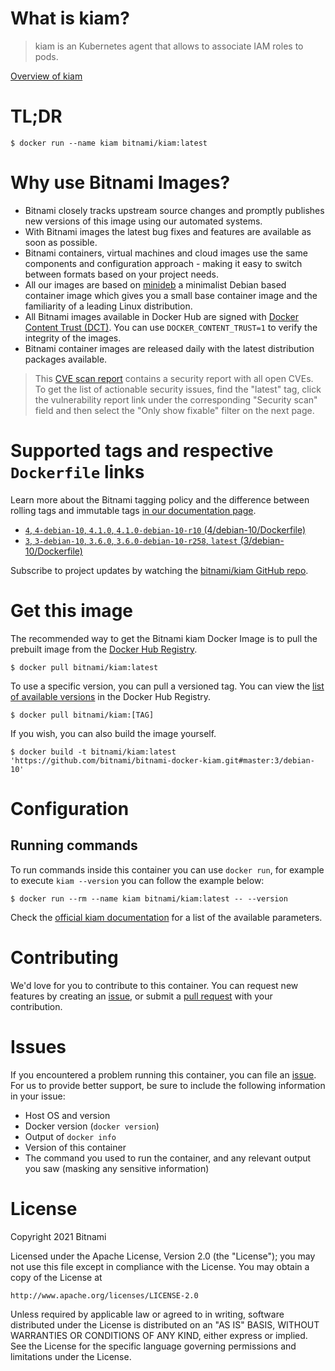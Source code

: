 
# What is kiam?

> kiam is an Kubernetes agent that allows to associate IAM roles to pods.

[Overview of kiam](https://github.com/uswitch/kiam)

# TL;DR

```console
$ docker run --name kiam bitnami/kiam:latest
```

# Why use Bitnami Images?

* Bitnami closely tracks upstream source changes and promptly publishes new versions of this image using our automated systems.
* With Bitnami images the latest bug fixes and features are available as soon as possible.
* Bitnami containers, virtual machines and cloud images use the same components and configuration approach - making it easy to switch between formats based on your project needs.
* All our images are based on [minideb](https://github.com/bitnami/minideb) a minimalist Debian based container image which gives you a small base container image and the familiarity of a leading Linux distribution.
* All Bitnami images available in Docker Hub are signed with [Docker Content Trust (DCT)](https://docs.docker.com/engine/security/trust/content_trust/). You can use `DOCKER_CONTENT_TRUST=1` to verify the integrity of the images.
* Bitnami container images are released daily with the latest distribution packages available.


> This [CVE scan report](https://quay.io/repository/bitnami/kiam?tab=tags) contains a security report with all open CVEs. To get the list of actionable security issues, find the "latest" tag, click the vulnerability report link under the corresponding "Security scan" field and then select the "Only show fixable" filter on the next page.

# Supported tags and respective `Dockerfile` links

Learn more about the Bitnami tagging policy and the difference between rolling tags and immutable tags [in our documentation page](https://docs.bitnami.com/tutorials/understand-rolling-tags-containers/).


* [`4`, `4-debian-10`, `4.1.0`, `4.1.0-debian-10-r10` (4/debian-10/Dockerfile)](https://github.com/bitnami/bitnami-docker-kiam/blob/4.1.0-debian-10-r10/4/debian-10/Dockerfile)
* [`3`, `3-debian-10`, `3.6.0`, `3.6.0-debian-10-r258`, `latest` (3/debian-10/Dockerfile)](https://github.com/bitnami/bitnami-docker-kiam/blob/3.6.0-debian-10-r258/3/debian-10/Dockerfile)

Subscribe to project updates by watching the [bitnami/kiam GitHub repo](https://github.com/bitnami/bitnami-docker-kiam).

# Get this image

The recommended way to get the Bitnami kiam Docker Image is to pull the prebuilt image from the [Docker Hub Registry](https://hub.docker.com/r/bitnami/kiam).

```console
$ docker pull bitnami/kiam:latest
```

To use a specific version, you can pull a versioned tag. You can view the [list of available versions](https://hub.docker.com/r/bitnami/kiam/tags/) in the Docker Hub Registry.

```console
$ docker pull bitnami/kiam:[TAG]
```

If you wish, you can also build the image yourself.

```console
$ docker build -t bitnami/kiam:latest 'https://github.com/bitnami/bitnami-docker-kiam.git#master:3/debian-10'
```

# Configuration

## Running commands

To run commands inside this container you can use `docker run`, for example to execute `kiam --version` you can follow the example below:

```console
$ docker run --rm --name kiam bitnami/kiam:latest -- --version
```

Check the [official kiam documentation](https://github.com/uswitch/kiam/tree/master/docs) for a list of the available parameters.

# Contributing

We'd love for you to contribute to this container. You can request new features by creating an [issue](https://github.com/bitnami/bitnami-docker-kiam/issues), or submit a [pull request](https://github.com/bitnami/bitnami-docker-kiam/pulls) with your contribution.

# Issues

If you encountered a problem running this container, you can file an [issue](https://github.com/bitnami/bitnami-docker-kiam/issues/new). For us to provide better support, be sure to include the following information in your issue:

- Host OS and version
- Docker version (`docker version`)
- Output of `docker info`
- Version of this container
- The command you used to run the container, and any relevant output you saw (masking any sensitive information)

# License

Copyright 2021 Bitnami

Licensed under the Apache License, Version 2.0 (the "License");
you may not use this file except in compliance with the License.
You may obtain a copy of the License at

    http://www.apache.org/licenses/LICENSE-2.0

Unless required by applicable law or agreed to in writing, software
distributed under the License is distributed on an "AS IS" BASIS,
WITHOUT WARRANTIES OR CONDITIONS OF ANY KIND, either express or implied.
See the License for the specific language governing permissions and
limitations under the License.
